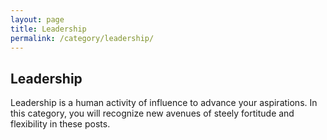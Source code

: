 ```yaml
---
layout: page
title: Leadership
permalink: /category/leadership/
---
```


<h2>Leadership</h2>
<p>Leadership is a human activity of influence to advance your aspirations. In this category, you will recognize new avenues of steely fortitude and flexibility in these posts.</p>
